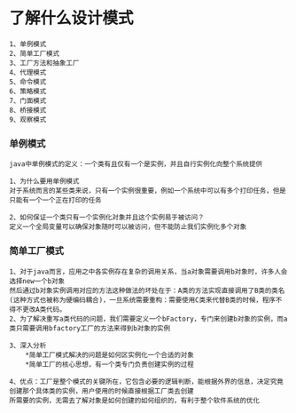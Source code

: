 # 了解什么设计模式
    1、单例模式
    2、简单工厂模式
    3、工厂方法和抽象工厂
    4、代理模式
    5、命令模式
    6、策略模式
    7、门面模式
    8、桥接模式
    9、观察模式

### 单例模式
    java中单例模式的定义：一个类有且仅有一个是实例，并且自行实例化向整个系统提供
    
    1、为什么要用单例模式
    对于系统而言的某些类来说，只有一个实例很重要，例如一个系统中可以有多个打印任务，但是只能有一个一个正在打印的任务
    
    2、如何保证一个类只有一个实例化对象并且这个实例易于被访问？
    定义一个全局变量可以确保对象随时可以被访问，但不能防止我们实例化多个对象

### 简单工厂模式
    1、对于java而言，应用之中各实例存在复杂的调用关系，当a对象需要调用b对象时，许多人会选择new一个b对象
    然后通过b对象实例调用对应的方法这种做法的坏处在于：A类的方法实现直接调用了B类的类名(这种方式也被称为硬编码耦合)，一旦系统需要重构：需要使用C类来代替B类的时候，程序不得不更改A类代码。
    2、为了解决重写a类代码的问题，我们需要定义一个bFactory，专门来创建b对象的实例，而a类只需要调用bfactory工厂的方法来得到b对象的实例
    
    3、深入分析
        *简单工厂模式解决的问题是如何区实例化一个合适的对象
        *简单工厂的核心思想，有一个类专门负责创建实例的过程
        
    4、优点：工厂是整个模式的关键所在，它包含必要的逻辑判断，能根据外界的信息，决定究竟创建那个具体类的实例，用户使用的时候直接根据工厂类去创建
    所需要的实例，无需去了解对象是如何创建的如何组织的，有利于整个软件系统的优化

